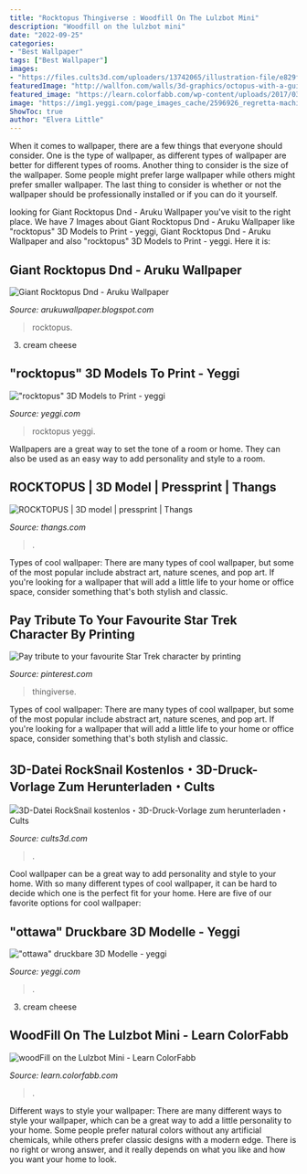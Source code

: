 ```yaml
---
title: "Rocktopus Thingiverse : Woodfill On The Lulzbot Mini"
description: "Woodfill on the lulzbot mini"
date: "2022-09-25"
categories:
- "Best Wallpaper"
tags: ["Best Wallpaper"]
images:
- "https://files.cults3d.com/uploaders/13742065/illustration-file/e829f895-23c4-49e1-b3bc-c027b3343274/90d1a1a186acdc396341f8a00c70e853.png"
featuredImage: "http://wallfon.com/walls/3d-graphics/octopus-with-a-guitar.jpg"
featured_image: "https://learn.colorfabb.com/wp-content/uploads/2017/03/colorfabb_lulzbot_mini_woodfill-900x600.jpg"
image: "https://img1.yeggi.com/page_images_cache/2596926_regretta-machine-circular-knitting-machine-by-insomnike"
ShowToc: true
author: "Elvera Little"
---
```



When it comes to wallpaper, there are a few things that everyone should consider. One is the type of wallpaper, as different types of wallpaper are better for different types of rooms. Another thing to consider is the size of the wallpaper. Some people might prefer large wallpaper while others might prefer smaller wallpaper. The last thing to consider is whether or not the wallpaper should be professionally installed or if you can do it yourself.

	

		
looking for Giant Rocktopus Dnd - Aruku Wallpaper you've visit to the right place. We have 7 Images about Giant Rocktopus Dnd - Aruku Wallpaper like &quot;rocktopus&quot; 3D Models to Print - yeggi, Giant Rocktopus Dnd - Aruku Wallpaper and also &quot;rocktopus&quot; 3D Models to Print - yeggi. Here it is:
		
    
## Giant Rocktopus Dnd - Aruku Wallpaper

<img loading=lazy src="http://wallfon.com/walls/3d-graphics/octopus-with-a-guitar.jpg" onerror="this.onerror=null;this.src='https://tse2.mm.bing.net/th?id=OIP.JmJYLO_ERESyEhsbZDDiDQHaF7&amp;pid=15.1';" alt="Giant Rocktopus Dnd - Aruku Wallpaper">

_Source: arukuwallpaper.blogspot.com_

>rocktopus. 

	

3. cream cheese 

    
## &quot;rocktopus&quot; 3D Models To Print - Yeggi

<img loading=lazy src="https://img1.yeggi.com/page_images_cache/1360321_rocktopus-2-2-hands-and-hair-by-joeostrander" onerror="this.onerror=null;this.src='https://tse4.mm.bing.net/th?id=OIP.T2OQ5nH_apLZF_kt_Ms2SQAAAA&amp;pid=15.1';" alt="&quot;rocktopus&quot; 3D Models to Print - yeggi">

_Source: yeggi.com_

>rocktopus yeggi. 

	

Wallpapers are a great way to set the tone of a room or home. They can also be used as an easy way to add personality and style to a room.

    
## ROCKTOPUS | 3D Model | Pressprint | Thangs

<img loading=lazy src="https://thangs.com/_next/image?url=https:%2F%2Fstorage.googleapis.com%2Fthangs-thumbnails%2Fproduction%2Fc195e905-8f07-417e-824d-7edaf3cafad8%2Fchef_octopus.png&amp;w=1920&amp;q=75" onerror="this.onerror=null;this.src='https://tse3.mm.bing.net/th?id=OIP.cJ272uoi8A9T-MiQtt3U7AAAAA&amp;pid=15.1';" alt="ROCKTOPUS | 3D model | pressprint | Thangs">

_Source: thangs.com_

>. 

	

Types of cool wallpaper:
There are many types of cool wallpaper, but some of the most popular include abstract art, nature scenes, and pop art. If you're looking for a wallpaper that will add a little life to your home or office space, consider something that's both stylish and classic.

    
## Pay Tribute To Your Favourite Star Trek Character By Printing

<img loading=lazy src="https://i.pinimg.com/474x/ac/4b/77/ac4b77b23ebc9805514eecb7095c0e48--star-trek-characters-d-models.jpg" onerror="this.onerror=null;this.src='https://tse1.mm.bing.net/th?id=OIP.lWGjZvRxe7JxkuKaC84YkwAAAA&amp;pid=15.1';" alt="Pay tribute to your favourite Star Trek character by printing">

_Source: pinterest.com_

>thingiverse. 

	

Types of cool wallpaper:
There are many types of cool wallpaper, but some of the most popular include abstract art, nature scenes, and pop art. If you're looking for a wallpaper that will add a little life to your home or office space, consider something that's both stylish and classic.

    
## 3D-Datei RockSnail Kostenlos・3D-Druck-Vorlage Zum Herunterladen・Cults

<img loading=lazy src="https://files.cults3d.com/uploaders/13742065/illustration-file/e829f895-23c4-49e1-b3bc-c027b3343274/90d1a1a186acdc396341f8a00c70e853.png" onerror="this.onerror=null;this.src='https://tse1.mm.bing.net/th?id=OIP.KphSdgIxzg10dRV8mjgCEQHaFj&amp;pid=15.1';" alt="3D-Datei RockSnail kostenlos・3D-Druck-Vorlage zum herunterladen・Cults">

_Source: cults3d.com_

>. 

	

Cool wallpaper can be a great way to add personality and style to your home. With so many different types of cool wallpaper, it can be hard to decide which one is the perfect fit for your home. Here are five of our favorite options for cool wallpaper: 

    
## &quot;ottawa&quot; Druckbare 3D Modelle - Yeggi

<img loading=lazy src="https://img1.yeggi.com/page_images_cache/2596926_regretta-machine-circular-knitting-machine-by-insomnike" onerror="this.onerror=null;this.src='https://tse3.mm.bing.net/th?id=OIP.VSORsvKs2aN_inI4bh7xSQAAAA&amp;pid=15.1';" alt="&quot;ottawa&quot; druckbare 3D Modelle - yeggi">

_Source: yeggi.com_

>. 

	

3. cream cheese 

    
## WoodFill On The Lulzbot Mini - Learn ColorFabb

<img loading=lazy src="https://learn.colorfabb.com/wp-content/uploads/2017/03/colorfabb_lulzbot_mini_woodfill-900x600.jpg" onerror="this.onerror=null;this.src='https://tse3.mm.bing.net/th?id=OIP.WfTjmfUxSqf2L201ASl9WgHaE8&amp;pid=15.1';" alt="woodFill on the Lulzbot Mini - Learn ColorFabb">

_Source: learn.colorfabb.com_

>. 

	

Different ways to style your wallpaper:
There are many different ways to style your wallpaper, which can be a great way to add a little personality to your home. Some people prefer natural colors without any artificial chemicals, while others prefer classic designs with a modern edge. There is no right or wrong answer, and it really depends on what you like and how you want your home to look.

